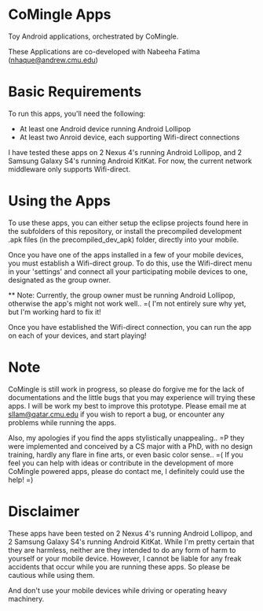 CoMingle Apps
=============

Toy Android applications, orchestrated by CoMingle.

These Applications are co-developed with Nabeeha Fatima (nhaque@andrew.cmu.edu)

Basic Requirements
==================

To run this apps, you'll need the following:
  - At least one Android device running Android Lollipop
  - At least two Anroid device, each supporting Wifi-direct connections

I have tested these apps on 2 Nexus 4's running Android Lollipop, and 
2 Samsung Galaxy S4's running Android KitKat. For now, the current network 
middleware only supports Wifi-direct.

Using the Apps
==============

To use these apps, you can either setup the eclipse projects found here in the subfolders of this
repository, or install the precompiled development .apk files (in the precompiled_dev_apk) folder,
directly into your mobile. 

Once you have one of the apps installed in a few of your mobile devices, you must
establish a Wifi-direct group. To do this, use the Wifi-direct menu in your
'settings' and connect all your participating mobile devices to one, designated as 
the group owner.

** Note: Currently, the group owner must be running Android Lollipop, otherwise the
app's might not work well.. =( I'm not entirely sure why yet, but I'm working hard to
fix it!

Once you have established the Wifi-direct connection, you can run the app on each of
your devices, and start playing!

Note
====

CoMingle is still work in progress, so please do forgive me for the lack of
documentations and the little bugs that you may experience will trying these apps.
I will be work my best to improve this prototype. Please email me at
sllam@qatar.cmu.edu if you wish to report a bug, or encounter any problems while
running the apps.

Also, my apologies if you find the apps stylistically unappealing.. =P they were
implemented and conceived by a CS major with a PhD, with no design training,
hardly any flare in fine arts, or even basic color sense.. =( If you feel you can 
help with ideas or contribute in the development of more CoMingle powered apps, please 
do contact me, I definitely could use the help! =)

Disclaimer
==========

These apps have been tested on 2 Nexus 4's running Android Lollipop, and 2 Samsung
Galaxy S4's running Android KitKat. While I'm pretty certain that they are harmless, 
neither are they intended to do any form of harm to yourself or your mobile device. 
However, I cannot be liable for any freak accidents that occur while you are running 
these apps. So please be cautious while using them. 

And don't use your mobile devices while driving or operating heavy machinery. 

